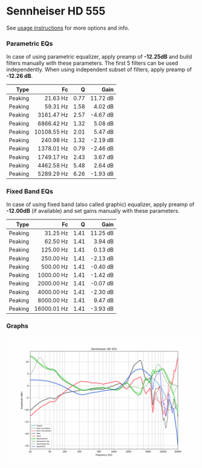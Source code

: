 # Sennheiser HD 555
See [usage instructions](https://github.com/jaakkopasanen/AutoEq#usage) for more options and info.

### Parametric EQs
In case of using parametric equalizer, apply preamp of **-12.25dB** and build filters manually
with these parameters. The first 5 filters can be used independently.
When using independent subset of filters, apply preamp of **-12.26 dB**.

| Type    | Fc          |    Q | Gain     |
|--------:|------------:|-----:|---------:|
| Peaking | 21.63 Hz    | 0.77 | 11.72 dB |
| Peaking | 59.31 Hz    | 1.58 | 4.02 dB  |
| Peaking | 3161.47 Hz  | 2.57 | -4.67 dB |
| Peaking | 6866.42 Hz  | 1.32 | 5.08 dB  |
| Peaking | 10108.55 Hz | 2.01 | 5.47 dB  |
| Peaking | 240.98 Hz   | 1.32 | -2.19 dB |
| Peaking | 1378.01 Hz  | 0.79 | -2.46 dB |
| Peaking | 1749.17 Hz  | 2.43 | 3.67 dB  |
| Peaking | 4462.58 Hz  | 5.48 | 2.64 dB  |
| Peaking | 5289.29 Hz  | 6.26 | -1.93 dB |

### Fixed Band EQs
In case of using fixed band (also called graphic) equalizer, apply preamp of **-12.00dB**
(if available) and set gains manually with these parameters.

| Type    | Fc          |    Q | Gain     |
|--------:|------------:|-----:|---------:|
| Peaking | 31.25 Hz    | 1.41 | 11.25 dB |
| Peaking | 62.50 Hz    | 1.41 | 3.94 dB  |
| Peaking | 125.00 Hz   | 1.41 | 0.13 dB  |
| Peaking | 250.00 Hz   | 1.41 | -2.13 dB |
| Peaking | 500.00 Hz   | 1.41 | -0.40 dB |
| Peaking | 1000.00 Hz  | 1.41 | -1.42 dB |
| Peaking | 2000.00 Hz  | 1.41 | -0.07 dB |
| Peaking | 4000.00 Hz  | 1.41 | -2.30 dB |
| Peaking | 8000.00 Hz  | 1.41 | 9.47 dB  |
| Peaking | 16000.01 Hz | 1.41 | -3.93 dB |

### Graphs
![](./Sennheiser%20HD%20555.png)
